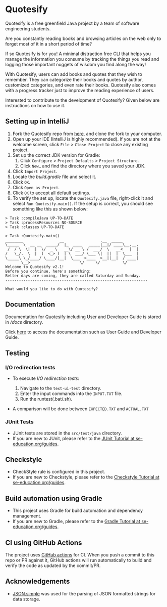# Quotesify

Quotesify is a free greenfield Java project by a team of software engineering students.

Are you constantly reading books and browsing articles on the web only to forget most of it in a short period of time?

If so Quotesify is for you! A minimal distraction free CLI that helps you manage the information you consume by tracking
the things you read and logging those important nuggets of wisdom you find along the way!

With Quotesify, users can add books and quotes that they wish to remember. They can categorize their books and quotes
by author, customized categories, and even rate their books. Quotesify also comes with a progress tracker just to
improve the reading experience of users.

Interested to contribute to the development of Quotesify? Given below are instructions on how to use it.

## Setting up in IntelliJ

1. Fork the Quotesify repo from [here](https://github.com/AY2021S1-CS2113T-T09-3/tp),
and clone the fork to your computer.
2. Open up your IDE (IntelliJ is highly recommended). If you are not at the welcome screen,
click `File` > `Close Project` to close any existing project.
3. Set up the correct JDK version for Gradle:
    1. Click `Configure` > `Project Defaults` > `Project Structure`.
    2. Click `New…` and find the directory where you saved your JDK.
4. Click `Import Project`.
5. Locate the *build.gradle* file and select it.
6. Click `OK`.
7. Click `Open as Project`.
8. Click `OK` to accept all default settings.
9. To verify the set up, locate the `Quotesify.java` file, right-click it and select `Run Quotesify.main()`.
If the setup is correct, you should see something like this as shown below:

```
> Task :compileJava UP-TO-DATE
> Task :processResources NO-SOURCE
> Task :classes UP-TO-DATE

> Task :Quotesify.main()
________                __                .__  _____       
\_____  \  __ __  _____/  |_  ____   _____|__|/ ____\__.__.
 /  / \  \|  |  \/  _ \   __\/ __ \ /  ___/  \   __<   |  |
/   \_/.  \  |  (  <_> )  | \  ___/ \___ \|  ||  |  \___  |
\_____\ \_/____/ \____/|__|  \___  >____  >__||__|  / ____|
       \__>                      \/     \/          \/    
Welcome to Quotesify v2.1!
Before you continue, here's something:
Better days are coming, they are called Saturday and Sunday.
---------------------------------------------------------------

What would you like to do with Quotesify?
```

## Documentation

Documentation for Quotesify including User and Developer Guide is stored in */docs* directory.

Click [here](https://ay2021s1-cs2113t-t09-3.github.io/tp/) to access the documentation such as User Guide and Developer Guide.

## Testing

### I/O redirection tests

* To execute *I/O redirection tests*:
  1. Navigate to the `text-ui-test` directory.
  2. Enter the input commands into the `INPUT.TXT` file.
  3. Run the runtest(.bat/.sh).
  
 * A comparison will be done between `EXPECTED.TXT` and `ACTUAL.TXT`
 
### JUnit Tests

* JUnit tests are stored in the `src/test/java` directory.
* If you are new to JUnit, please refer to the [JUnit Tutorial at se-education.org/guides](https://se-education.org/guides/tutorials/junit.html).

## Checkstyle

* CheckStyle rule is configured in this project.
* If you are new to Checkstyle, please refer to the [Checkstyle Tutorial at se-education.org/guides](https://se-education.org/guides/tutorials/checkstyle.html).

## Build automation using Gradle

* This project uses Gradle for build automation and dependency management.
* If you are new to Gradle, please refer to the [Gradle Tutorial at se-education.org/guides](https://se-education.org/guides/tutorials/gradle.html).

## CI using GitHub Actions

The project uses [GitHub actions](https://github.com/features/actions) for CI. When you push a commit to this repo or PR against it, GitHub actions will run automatically to build and verify the code as updated by the commit/PR.

## Acknowledgements
* [JSON.simple](https://mvnrepository.com/artifact/com.googlecode.json-simple/json-simple) was used for the parsing of JSON formatted strings for data storage.

